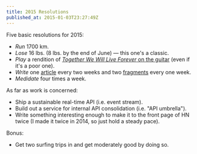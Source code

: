 ```yaml
---
title: 2015 Resolutions
published_at: 2015-01-03T23:27:49Z
---
```


Five basic resolutions for 2015:

* _Run_ 1700 km.
* _Lose_ 16 lbs. (8 lbs. by the end of June) &mdash; this one's a classic.
* _Play_ a rendition of [_Together We Will Live Forever_ on the guitar](https://www.youtube.com/watch?v=VH7pp2BXGC0) (even if it's a poor one).
* _Write_ one [article](/articles) every two weeks and two [fragments](/fragments) every one week.
* _Medidate_ four times a week.

As far as work is concerned:

* Ship a sustainable real-time API (i.e. event stream).
* Build out a service for internal API consolidation (i.e. "API umbrella").
* Write something interesting enough to make it to the front page of HN twice (I made it twice in 2014, so just hold a steady pace).

Bonus:

* Get two surfing trips in and get moderately good by doing so.
